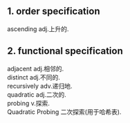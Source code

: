 ## 1. order specification
ascending adj.上升的.  
  
## 2. functional specification
adjacent adj.相邻的.  
distinct adj.不同的.  
recursively adv.递归地.  
quadratic adj.二次的.  
probing v.探索.  
Quadratic Probing 二次探索(用于哈希表).  
